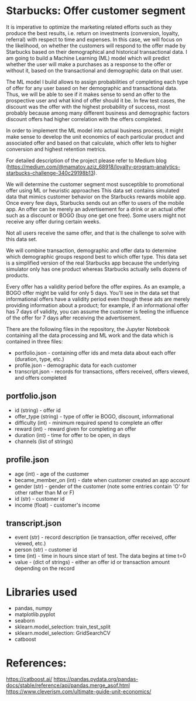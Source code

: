 # Starbucks: Offer customer segment

It is imperative to optimize the marketing related efforts such as they produce the best results, i.e. return on investments (conversion, loyalty, referral) with respect to time and expenses. In this case, we will focus on the likelihood, on whether the customers will respond to the offer made by Starbucks based on their demographical and historical transactional data. I am going to build a Machine Learning (ML) model which will predict whether the user will make a purchases as a response to the offer or without it, based on the transactional and demographic data on that user. 

The ML model I build allows to assign probabilities of completing each type of offer for any user based on her demographic and transactional data. Thus, we will be able to see if it makes sense to send an offer to the prospective user and what kind of offer should it be. In few test cases, the discount was the offer with the highest probability of success, most probably because among many different business and demographic factors discount offers had higher correlation with the offers completed. 

In order to implement the ML model into actual business process, it might make sense to develop the unit economics of each particular product and associated offer and based on that calculate, which offer lets to higher conversion and highest retention metrics.

For detailed description of the project please refer to Medium blog (https://medium.com/@mamatov.aziz_68918/loyalty-program-analytics-starbucks-challenge-340c29198b13).

We will determine the customer segment most susceptible to promotional offer using ML or heuristic approaches
This data set contains simulated data that mimics customer behavior on the Starbucks rewards mobile app. Once every few days, Starbucks sends out an offer to users of the mobile app. An offer can be merely an advertisement for a drink or an actual offer such as a discount or BOGO (buy one get one free). Some users might not receive any offer during certain weeks.

Not all users receive the same offer, and that is the challenge to solve with this data set.

We will combine transaction, demographic and offer data to determine which demographic groups respond best to which offer type. This data set is a simplified version of the real Starbucks app because the underlying simulator only has one product whereas Starbucks actually sells dozens of products.

Every offer has a validity period before the offer expires. As an example, a BOGO offer might be valid for only 5 days. You'll see in the data set that informational offers have a validity period even though these ads are merely providing information about a product; for example, if an informational offer has 7 days of validity, you can assume the customer is feeling the influence of the offer for 7 days after receiving the advertisement.

There are the following files in the repository, the Jupyter Notebook containing all the data processing and ML work and the data which is contained in three files:

* portfolio.json - containing offer ids and meta data about each offer (duration, type, etc.)
* profile.json - demographic data for each customer
* transcript.json - records for transactions, offers received, offers viewed, and offers completed

## portfolio.json

* id (string) - offer id
* offer_type (string) - type of offer ie BOGO, discount, informational
* difficulty (int) - minimum required spend to complete an offer
* reward (int) - reward given for completing an offer
* duration (int) - time for offer to be open, in days
* channels (list of strings)

## profile.json

* age (int) - age of the customer
* became_member_on (int) - date when customer created an app account
* gender (str) - gender of the customer (note some entries contain 'O' for other rather than M or F)
* id (str) - customer id
* income (float) - customer's income

## transcript.json

* event (str) - record description (ie transaction, offer received, offer viewed, etc.)
* person (str) - customer id
* time (int) - time in hours since start of test. The data begins at time t=0
* value - (dict of strings) - either an offer id or transaction amount depending on the record

# Libraries used
* pandas, numpy
* matplotlib.pyplot
* seaborn
* sklearn.model_selection: train_test_split
* sklearn.model_selection: GridSearchCV
* catboost

# References:
https://catboost.ai/
https://pandas.pydata.org/pandas-docs/stable/reference/api/pandas.merge_asof.html
https://www.cleverism.com/ultimate-guide-unit-economics/


